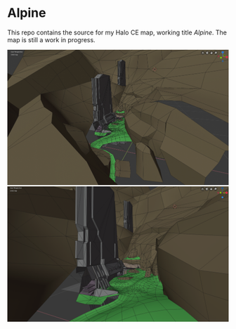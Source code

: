 # Alpine

This repo contains the source for my Halo CE map, working title _Alpine_. The map is still a work in progress.

![Screenshot](mesh.png)
![Screenshot 2](mesh2.png)

